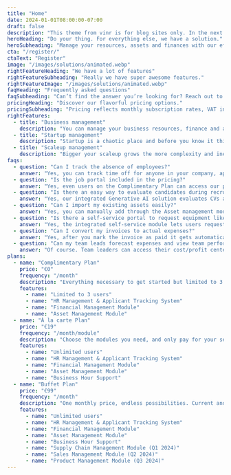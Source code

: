 ```yaml
---
title: "Home"
date: 2024-01-01T08:00:00-07:00
draft: false
description: "This theme from vinr is for blog sites only. In the next iteration we will extend to home page."
heroHeading: "Do your thing. For everything else, we have a solution."
heroSubheading: "Manage your resources, assets and finances with our effortless enterprise tools. Optimize your business efficiency across all operations. Save time and money."
cta: "/register/"
ctaText: "Register"
image: "/images/solutions/animated.webp"
rightFeatureHeading: "We have a lot of features"
rightFeatureSubheading: "Really we have super awesome features."
rightFeatureImage: "/images/solutions/animated.webp"
faqHeading: "Frequently asked questions"
faqSubheading: "Can’t find the answer you’re looking for? Reach out to our customer support team."
pricingHeading: "Discover our flavorful pricing options."
pricingSubheading: "Pricing reflects monthly subscription rates, VAT inclusive."
rightFeatures:
  - title: "Business management"
    description: "You can manage your business resources, finance and assets in one place. Save money and time."
  - title: "Startup management"
    description: "Startup is a chaotic place and before you know it things will get unmanageable. Start implementing best practices without hindering you in any way."
  - title: "Scaleup management"
    description: "Bigger your scaleup grows the more complexity and inefficiencies it will automatically collect. Put the right controls in place."
faqs:
  - question: "Can I track the absence of employees?"
    answer: "Yes, you can track time off for anyone in your company, apply policies, and view balances."
  - question: "Is the job portal included in the pricing?"
    answer: "Yes, even users on the Complimentary Plan can access our public job portal for free."
  - question: "Is there an easy way to evaluate candidates during recruitment?"
    answer: "Yes, our integrated Generative AI solution evaluates CVs against your job description, expected skills, and responsibilities."
  - question: "Can I import my existing assets easily?"
    answer: "Yes, you can manually add through the Asset management module. A CSV import feature is in development."
  - question: "Is there a self-service portal to request equipment like laptops or mobiles?"
    answer: "Yes, the integrated self-service module lets users request equipment for themselves and their subordinates, and track the status."
  - question: "Can I convert my invoices to actual expenses?"
    answer: "Yes, after you mark the invoice as paid it gets automatically converted to actual expense. Budget variance can then be checked."
  - question: "Can my team leads forecast expenses and view team performance?"
    answer: "Of course. Team leaders can access their cost/profit center, forecast expenses or revenue, and check variances."
plans:
  - name: "Complimentary Plan"
    price: "€0"
    frequency: "/month"
    description: "Everything necessary to get started but limited to 3 users."
    features:
      - name: "Limited to 3 users"
      - name: "HR Management & Applicant Tracking System"
      - name: "Financial Management Module"
      - name: "Asset Management Module"
  - name: "À la carte Plan"
    price: "€19"
    frequency: "/month/module"
    description: "Choose the modules you need, and only pay for your selections monthly."
    features:
      - name: "Unlimited users"
      - name: "HR Management & Applicant Tracking System"
      - name: "Financial Management Module"
      - name: "Asset Management Module"
      - name: "Business Hour Support"
  - name: "Buffet Plan"
    price: "€99"
    frequency: "/month"
    description: "One monthly price, endless possibilities. Current and future tools, all included."
    features:
      - name: "Unlimited users"
      - name: "HR Management & Applicant Tracking System"
      - name: "Financial Management Module"
      - name: "Asset Management Module"
      - name: "Business Hour Support"
      - name: "Supply Chain Management Module (Q1 2024)"
      - name: "Sales Management Module (Q2 2024)"
      - name: "Product Management Module (Q3 2024)"
---
```

